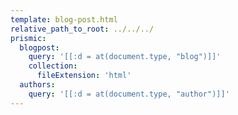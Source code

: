 ```yaml
---
template: blog-post.html
relative_path_to_root: ../../../
prismic:
  blogpost:
    query: '[[:d = at(document.type, "blog")]]'
    collection:
      fileExtension: 'html'
  authors:
    query: '[[:d = at(document.type, "author")]]'
---
```

